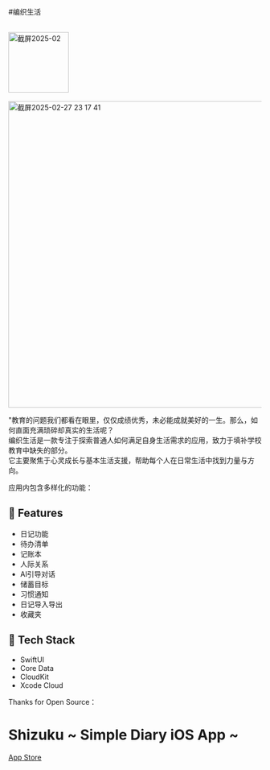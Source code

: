 #编织生活

</br>
<img width="120" alt="截屏2025-02" src="https://github.com/user-attachments/assets/069a3609-d722-470a-be58-7ea55efe7b65" />
</br>
</br>

<img width="609" alt="截屏2025-02-27 23 17 41" src="https://github.com/user-attachments/assets/e2ad00e1-0167-4160-8453-adc6453a951c" />

</br>

"教育的问题我们都看在眼里，仅仅成绩优秀，未必能成就美好的一生。那么，如何直面充满琐碎却真实的生活呢？</br>
编织生活是一款专注于探索普通人如何满足自身生活需求的应用，致力于填补学校教育中缺失的部分。</br>
它主要聚焦于心灵成长与基本生活支援，帮助每个人在日常生活中找到力量与方向。</br>

应用内包含多样化的功能：

## 🐣 Features
* 日记功能
* 待办清单
* 记账本
* 人际关系
* AI引导对话
* 储蓄目标
* 习惯通知
* 日记导入导出
* 收藏夹

## 🥞 Tech Stack

* SwiftUI
* Core Data
* CloudKit
* Xcode Cloud


Thanks for Open Source：
# Shizuku ~ Simple Diary iOS App ~
[App Store](https://apps.apple.com/jp/app/id6451009770)

